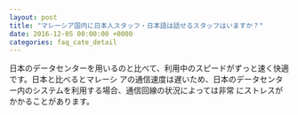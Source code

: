 ```yaml
---
layout: post
title: "マレーシア国内に日本人スタッフ・日本語は話せるスタッフはいますか？"
date: 2016-12-05 00:00:00 +0000
categories: faq_cate_detail
---
```

日本のデータセンターを用いるのと比べて、利用中のスピードがずっと速く快適です。日本と比べるとマレーシ アの通信速度は遅いため、日本のデータセンター内のシステムを利用する場合、通信回線の状況によっては非常 にストレスがかかることがあります。
